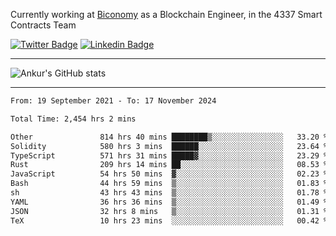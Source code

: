Currently working at [Biconomy](https://biconomy.io/) as a Blockchain Engineer, in the 4337 Smart Contracts Team

 [![Twitter Badge](https://img.shields.io/badge/-@ankurdubey521-1ca0f1?style=flat-square&labelColor=1ca0f1&logo=twitter&logoColor=white&link=https://twitter.com/ankurdubey521)](https://twitter.com/ankurdubey521) [![Linkedin Badge](https://img.shields.io/badge/-ankurdubey521-blue?style=flat-square&logo=Linkedin&logoColor=white&link=https://www.linkedin.com/in/ankurdubey521/)](https://www.linkedin.com/in/ankurdubey521/)

<hr/>

![Ankur's GitHub stats](https://github-readme-stats.vercel.app/api?username=ankurdubey521&count_private=true&theme=radical)

<hr/>

<!--START_SECTION:waka-->

```txt
From: 19 September 2021 - To: 17 November 2024

Total Time: 2,454 hrs 2 mins

Other               814 hrs 40 mins ████████▒░░░░░░░░░░░░░░░░   33.20 %
Solidity            580 hrs 3 mins  ██████░░░░░░░░░░░░░░░░░░░   23.64 %
TypeScript          571 hrs 31 mins █████▓░░░░░░░░░░░░░░░░░░░   23.29 %
Rust                209 hrs 14 mins ██░░░░░░░░░░░░░░░░░░░░░░░   08.53 %
JavaScript          54 hrs 50 mins  ▓░░░░░░░░░░░░░░░░░░░░░░░░   02.23 %
Bash                44 hrs 59 mins  ▒░░░░░░░░░░░░░░░░░░░░░░░░   01.83 %
sh                  43 hrs 43 mins  ▒░░░░░░░░░░░░░░░░░░░░░░░░   01.78 %
YAML                36 hrs 36 mins  ▒░░░░░░░░░░░░░░░░░░░░░░░░   01.49 %
JSON                32 hrs 8 mins   ▒░░░░░░░░░░░░░░░░░░░░░░░░   01.31 %
TeX                 10 hrs 23 mins  ░░░░░░░░░░░░░░░░░░░░░░░░░   00.42 %
```

<!--END_SECTION:waka-->
